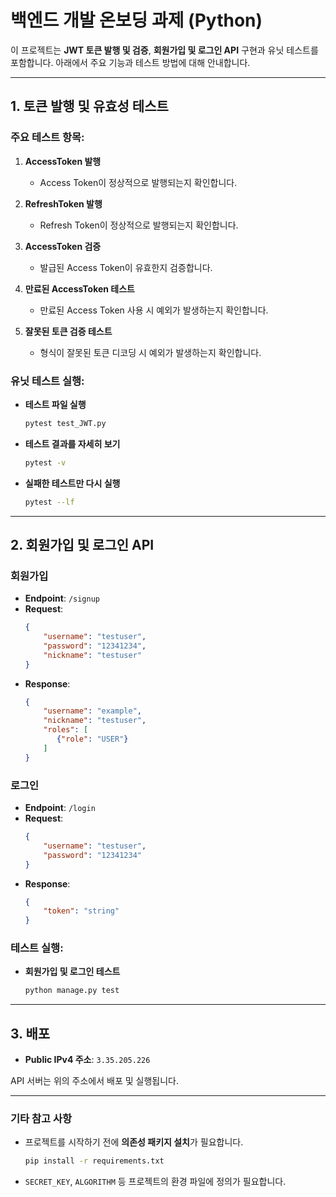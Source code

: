 # **백엔드 개발 온보딩 과제 (Python)**

이 프로젝트는 **JWT 토큰 발행 및 검증**, **회원가입 및 로그인 API** 구현과 유닛 테스트를 포함합니다. 아래에서 주요 기능과 테스트 방법에 대해 안내합니다.

---

## **1. 토큰 발행 및 유효성 테스트**

### 주요 테스트 항목:
1. **AccessToken 발행**  
   - Access Token이 정상적으로 발행되는지 확인합니다.

2. **RefreshToken 발행**  
   - Refresh Token이 정상적으로 발행되는지 확인합니다.

3. **AccessToken 검증**  
   - 발급된 Access Token이 유효한지 검증합니다.

4. **만료된 AccessToken 테스트**  
   - 만료된 Access Token 사용 시 예외가 발생하는지 확인합니다.

5. **잘못된 토큰 검증 테스트**  
   - 형식이 잘못된 토큰 디코딩 시 예외가 발생하는지 확인합니다.

### 유닛 테스트 실행:

- **테스트 파일 실행**
   ```bash
   pytest test_JWT.py
   ```

- **테스트 결과를 자세히 보기**
   ```bash
   pytest -v
   ```

- **실패한 테스트만 다시 실행**
   ```bash
   pytest --lf
   ```

---

## **2. 회원가입 및 로그인 API**

### **회원가입**
- **Endpoint**: `/signup`  
- **Request**:  
   ```json
   {
       "username": "testuser",
       "password": "12341234",
       "nickname": "testuser"
   }
   ```  
- **Response**:  
   ```json
   {
       "username": "example",
       "nickname": "testuser",
       "roles": [
          {"role": "USER"}
       ]
   }
   ```  

### **로그인**
- **Endpoint**: `/login`  
- **Request**:  
   ```json
   {
       "username": "testuser",
       "password": "12341234"
   }
   ```  
- **Response**:  
   ```json
   {
       "token": "string"
   }
   ```  

### 테스트 실행:
- **회원가입 및 로그인 테스트**  
   ```bash
   python manage.py test
   ```  

---

## **3. 배포**

- **Public IPv4 주소**: `3.35.205.226`  

API 서버는 위의 주소에서 배포 및 실행됩니다.

---

### **기타 참고 사항**
- 프로젝트를 시작하기 전에 **의존성 패키지 설치**가 필요합니다.  
  ```bash
  pip install -r requirements.txt
  ```  

- `SECRET_KEY`, `ALGORITHM` 등 프로젝트의 환경 파일에 정의가 필요합니다.  